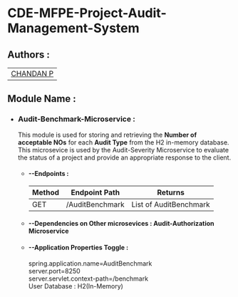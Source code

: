 # CDE-MFPE-Project-Audit-Management-System

## Authors :

<table>
  <tr>
      <td>
        <a href="https://github.com/ChanduParitala">CHANDAN P</a>
        </td>
    </tr>
</table>

## Module Name :

* ### Audit-Benchmark-Microservice :
  This module is used for storing and retrieving the **Number of acceptable NOs** for each **Audit Type** from the H2 in-memory database.
  This microsevice is used by the Audit-Severity Microservice to evaluate the status of a project and provide an appropriate response to the client.

  * #### --Endpoints : 
    <table>
        <thead>
            <th>Method</th>
            <th>Endpoint Path</th>
            <th>Returns</th>
        </thead>
        <tbody>
            <tr>
                <td>GET</td>
                <td>/AuditBenchmark</td>
                <td>List of AuditBenchmark</td>
            </tr>
        </tbody>
    </table>

  * #### --Dependencies on Other microsevices : **Audit-Authorization Microservice**

  * #### --Application Properties Toggle :<br/>
      spring.application.name=AuditBenchmark<br/>
      server.port=8250<br/>
      server.servlet.context-path=/benchmark<br/>
      User Database : H2(In-Memory)<br/>
